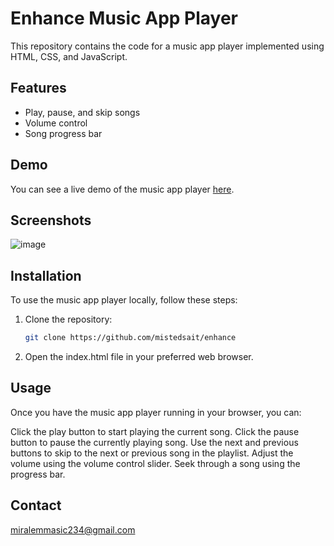 # Enhance Music App Player

This repository contains the code for a music app player implemented using HTML, CSS, and JavaScript.

## Features

- Play, pause, and skip songs
- Volume control
- Song progress bar

## Demo

You can see a live demo of the music app player [here](https://enhance-production.up.railway.app/).

## Screenshots

![image](https://github.com/mistedsait/enhance/assets/116177160/f5d6a17e-31dd-4c17-b23f-5ddacbd62232)


## Installation

To use the music app player locally, follow these steps:

1. Clone the repository:

   ```bash
   git clone https://github.com/mistedsait/enhance
2. Open the index.html file in your preferred web browser.

## Usage
Once you have the music app player running in your browser, you can:

Click the play button to start playing the current song.
Click the pause button to pause the currently playing song.
Use the next and previous buttons to skip to the next or previous song in the playlist.
Adjust the volume using the volume control slider.
Seek through a song using the progress bar.

## Contact
miralemmasic234@gmail.com
